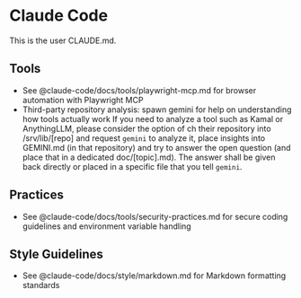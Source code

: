 # Claude Code

This is the user CLAUDE.md.

## Tools
- See @claude-code/docs/tools/playwright-mcp.md for browser automation with Playwright MCP
- Third-party repository analysis: spawn gemini for help on understanding how tools actually work
  If you need to analyze a tool such as Kamal or AnythingLLM, please consider the option of ch
  their repository into /srv/lib/[repo] and request `gemini` to analyze it, place
  insights into GEMINI.md (in that repository) and try to answer the open
  question (and place that in a dedicated doc/[topic].md). The answer shall be
  given back directly or placed in a specific file that you tell `gemini`.

## Practices
- See @claude-code/docs/tools/security-practices.md for secure coding
  guidelines and environment variable handling

## Style Guidelines
- See @claude-code/docs/style/markdown.md for Markdown formatting standards
